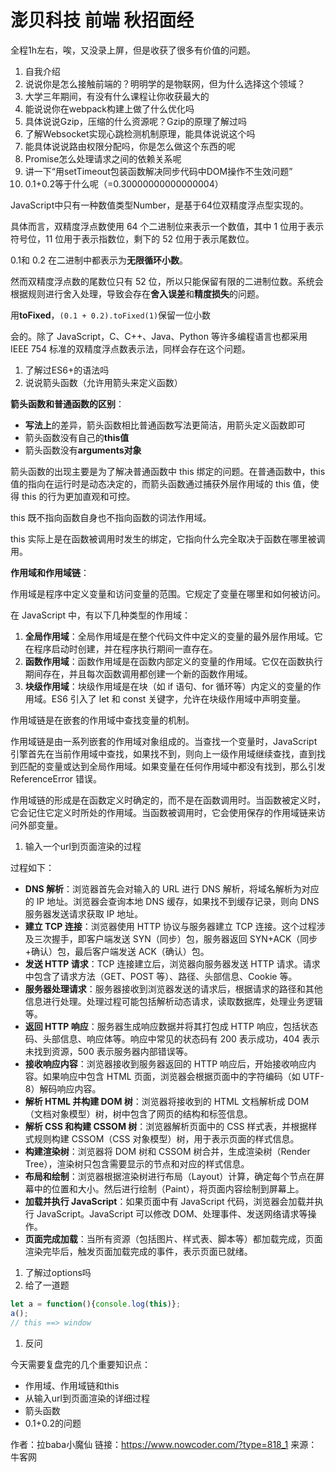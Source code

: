 # 澎贝科技 前端 秋招面经

全程1h左右，唉，又没录上屏，但是收获了很多有价值的问题。

1. 自我介绍
2. 说说你是怎么接触前端的？明明学的是物联网，但为什么选择这个领域？
3. 大学三年期间，有没有什么课程让你收获最大的
4. 能说说你在webpack构建上做了什么优化吗
5. 具体说说Gzip，压缩的什么资源呢？Gzip的原理了解过吗
6. 了解Websocket实现心跳检测机制原理，能具体说说这个吗
7. 能具体说说路由权限分配吗，你是怎么做这个东西的呢
8. Promise怎么处理请求之间的依赖关系呢
9. 讲一下“用setTimeout包装函数解决同步代码中DOM操作不生效问题”
10. 0.1+0.2等于什么呢（=0.30000000000000004）

JavaScript中只有一种数值类型Number，是基于64位双精度浮点型实现的。

具体而言，双精度浮点数使用 64 个二进制位来表示一个数值，其中 1 位用于表示符号位，11 位用于表示指数位，剩下的 52 位用于表示尾数位。

0.1和 0.2 在二进制中都表示为**无限循环小数**。

然而双精度浮点数的尾数位只有 52 位，所以只能保留有限的二进制位数。系统会根据规则进行舍入处理，导致会存在**舍入误差**和**精度损失**的问题。

用**toFixed**，`(0.1 + 0.2).toFixed(1)`保留一位小数

会的。除了 JavaScript，C、C++、Java、Python 等许多编程语言也都采用 IEEE 754 标准的双精度浮点数表示法，同样会存在这个问题。

1. 了解过ES6+的语法吗
2. 说说箭头函数（允许用箭头来定义函数）

**箭头函数和普通函数的区别**：

- **写法上**的差异，箭头函数相比普通函数写法更简洁，用箭头定义函数即可
- 箭头函数没有自己的**this值**
- 箭头函数没有**arguments对象**

箭头函数的出现主要是为了解决普通函数中 this 绑定的问题。在普通函数中，this 值的指向在运行时是动态决定的，而箭头函数通过捕获外层作用域的 this 值，使得 this 的行为更加直观和可控。

this 既不指向函数自身也不指向函数的词法作用域。

this 实际上是在函数被调用时发生的绑定，它指向什么完全取决于函数在哪里被调用。

**作用域和作用域链**：

作用域是程序中定义变量和访问变量的范围。它规定了变量在哪里和如何被访问。

在 JavaScript 中，有以下几种类型的作用域：

1. **全局作用域**：全局作用域是在整个代码文件中定义的变量的最外层作用域。它在程序启动时创建，并在程序执行期间一直存在。
2. **函数作用域**：函数作用域是在函数内部定义的变量的作用域。它仅在函数执行期间存在，并且每次函数调用都创建一个新的函数作用域。
3. **块级作用域**：块级作用域是在块（如 if 语句、for 循环等）内定义的变量的作用域。ES6 引入了 let 和 const 关键字，允许在块级作用域中声明变量。

作用域链是在嵌套的作用域中查找变量的机制。

作用域链是由一系列嵌套的作用域对象组成的。当查找一个变量时，JavaScript 引擎首先在当前作用域中查找，如果找不到，则向上一级作用域继续查找，直到找到匹配的变量或达到全局作用域。如果变量在任何作用域中都没有找到，那么引发 ReferenceError 错误。

作用域链的形成是在函数定义时确定的，而不是在函数调用时。当函数被定义时，它会记住它定义时所处的作用域。当函数被调用时，它会使用保存的作用域链来访问外部变量。

1. 输入一个url到页面渲染的过程

过程如下：

- **DNS 解析**：浏览器首先会对输入的 URL 进行 DNS 解析，将域名解析为对应的 IP 地址。浏览器会查询本地 DNS 缓存，如果找不到缓存记录，则向 DNS 服务器发送请求获取 IP 地址。
- **建立 TCP 连接**：浏览器使用 HTTP 协议与服务器建立 TCP 连接。这个过程涉及三次握手，即客户端发送 SYN（同步）包，服务器返回 SYN+ACK（同步+确认）包，最后客户端发送 ACK（确认）包。
- **发送 HTTP 请求**：TCP 连接建立后，浏览器向服务器发送 HTTP 请求。请求中包含了请求方法（GET、POST 等）、路径、头部信息、Cookie 等。
- **服务器处理请求**：服务器接收到浏览器发送的请求后，根据请求的路径和其他信息进行处理。处理过程可能包括解析动态请求，读取数据库，处理业务逻辑等。
- **返回 HTTP 响应**：服务器生成响应数据并将其打包成 HTTP 响应，包括状态码、头部信息、响应体等。响应中常见的状态码有 200 表示成功，404 表示未找到资源，500 表示服务器内部错误等。
- **接收响应内容**：浏览器接收到服务器返回的 HTTP 响应后，开始接收响应内容。如果响应中包含 HTML 页面，浏览器会根据页面中的字符编码（如 UTF-8）解码响应内容。
- **解析 HTML 并构建 DOM 树**：浏览器将接收到的 HTML 文档解析成 DOM（文档对象模型）树，树中包含了网页的结构和标签信息。
- **解析 CSS 和构建 CSSOM 树**：浏览器解析页面中的 CSS 样式表，并根据样式规则构建 CSSOM（CSS 对象模型）树，用于表示页面的样式信息。
- **构建渲染树**：浏览器将 DOM 树和 CSSOM 树合并，生成渲染树（Render Tree），渲染树只包含需要显示的节点和对应的样式信息。
- **布局和绘制**：浏览器根据渲染树进行布局（Layout）计算，确定每个节点在屏幕中的位置和大小。然后进行绘制（Paint），将页面内容绘制到屏幕上。
- **加载并执行 JavaScript**：如果页面中有 JavaScript 代码，浏览器会加载并执行 JavaScript。JavaScript 可以修改 DOM、处理事件、发送网络请求等操作。
- **页面完成加载**：当所有资源（包括图片、样式表、脚本等）都加载完成，页面渲染完毕后，触发页面加载完成的事件，表示页面已就绪。

1. 了解过options吗
2. 给了一道题

```js
let a = function(){console.log(this)};
a();
// this ==> window
```

1. 反问



今天需要复盘完的几个重要知识点：

- 作用域、作用域链和this
- 从输入url到页面渲染的详细过程
- 箭头函数
- 0.1+0.2的问题



作者：拉baba小魔仙
链接：https://www.nowcoder.com/?type=818_1
来源：牛客网